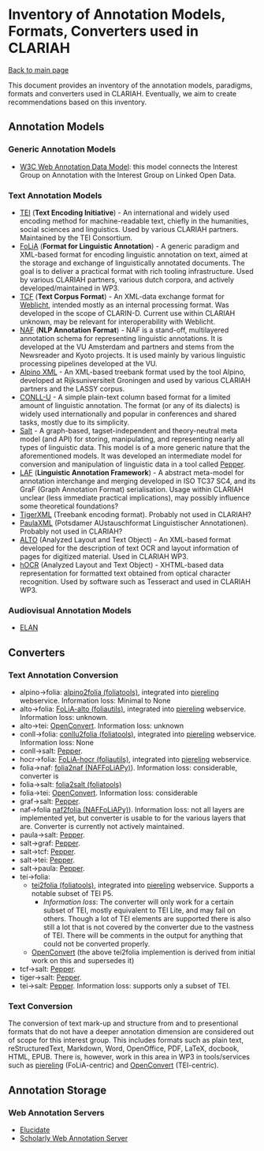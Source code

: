 # Inventory of Annotation Models, Formats, Converters used in CLARIAH

[Back to main page](./README.md)

This document provides an inventory of the annotation models, paradigms, formats and converters used in CLARIAH. Eventually, we aim to create recommendations based on this inventory.

## Annotation Models

### Generic Annotation Models

- [W3C Web Annotation Data Model](https://www.w3.org/TR/annotation-model/): this model connects the Interest Group on Annotation with the Interest Group on Linked Open Data.

### Text Annotation Models

- [TEI](https://tei-c.org) (**Text Encoding Initiative**) -  An international and widely used encoding method for
    machine-readable text, chiefly in the humanities, social sciences and linguistics. Used by various CLARIAH partners.
    Maintained by the TEI Consortium.
- [FoLiA](https://proycon.github.io/folia/) (**Format for Linguistic Annotation**) - A generic paradigm and XML-based format for encoding linguistic annotation on text, aimed at the storage and exchange of linguistically annotated documents. The goal is to deliver a practical format with rich tooling infrastructure. Used by various CLARIAH partners, various dutch corpora, and actively developed/maintained in WP3.
- [TCF](https://weblicht.sfs.uni-tuebingen.de/weblichtwiki/index.php/The_TCF_Format) (**Text Corpus Format**) - An XML-data
    exchange format for [Weblicht](https://weblicht.sfs.uni-tuebingen.de/), intended mostly as an internal processing format. Was developed in the scope of CLARIN-D. Current use within CLARIAH unknown, may be relevant for interoperability with Weblicht.
- [NAF](https://github.com/newsreader/NAF) (**NLP Annotation Format**) -  NAF is a stand-off, multilayered annotation schema for representing linguistic annotations. It is developed at the VU Amsterdam and partners and stems from the Newsreader and Kyoto projects. It is used mainly by various linguistic processing pipelines developed at the VU.
- [Alpino XML](https://www.let.rug.nl/~vannoord/trees/) - An XML-based treebank format used by the tool Alpino, developed at Rijksuniversiteit Groningen and
    used by various CLARIAH partners and the LASSY corpus.
- [CONLL-U](https://universaldependencies.org/format.html) - A simple plain-text column based format for a limited
    amount of linguistic annotation. The format (or any of its dialects) is widely used internationally and popular in conferences and shared tasks, mostly due to its simplicity.
- [Salt](https://corpus-tools.org/salt/) - A graph-based, tagset-independent and theory-neutral meta model (and API) for storing, manipulating, and representing nearly all types of linguistic data. This model is of a more generic nature that the aforementioned models. It was developed an intermediate model for conversion and manipulation of linguistic data in a tool called [Pepper](https://corpus-tools.org/pepper/).
- [LAF](https://www.cs.vassar.edu/~ide/papers/ide-romary-clergerie.pdf) (**Linguistic Annotation Framework**) -  A abstract meta-model for annotation interchange and merging developed in ISO TC37
    SC4, and its GraF (Graph Annotation Format) serialisation. Usage within CLARIAH unclear (less immediate practical
    implications), may possibly influence some theoretical foundations?
- [TigerXML](https://www.ims.uni-stuttgart.de/documents/ressourcen/werkzeuge/tigersearch/doc/html/TigerXML.html) (Treebank encoding format). Probably not used in CLARIAH?
- [PaulaXML](https://github.com/korpling/paula-xml) (Potsdamer AUstauschformat Linguistischer Annotationen). Probably not used in CLARIAH?
- [ALTO](https://www.loc.gov/standards/alto/) (Analyzed Layout and Text Object) - An XML-based format developed for the description of text OCR and layout information of pages for digitized material. Used in CLARIAH WP3.
- [hOCR](http://kba.cloud/hocr-spec/1.2/) (Analyzed Layout and Text Object) - XHTML-based data representation for formatted text obtained from optical character recognition. Used by software such as Tesseract and used in CLARIAH WP3.

### Audiovisual Annotation Models

- [ELAN](https://archive.mpi.nl/tla/elan)

## Converters

### Text Annotation Conversion

- alpino→folia: [alpino2folia (foliatools)](https://github.com/proycon/foliatools), integrated into [piereling](https://github.com/proycon/piereling) webservice. Information loss: Minimal to None
- alto→folia: [FoLiA-alto (foliautils)](https://github.com/LanguageMachines/foliautils), integrated into [piereling](https://github.com/proycon/piereling) webservice. Information loss: unknown.
- alto→tei: [OpenConvert](https://github.com/INL/OpenConvert). Information loss: unknown
- conll→folia: [conllu2folia (foliatools)](https://github.com/proycon/foliatools), integrated into [piereling](https://github.com/proycon/piereling) webservice. Information loss: None
- conll→salt: [Pepper](https://corpus-tools.org/pepper/).
- hocr→folia: [FoLiA-hocr (foliautils)](https://github.com/LanguageMachines/foliautils), integrated into [piereling](https://github.com/proycon/piereling) webservice.
- folia→naf: [folia2naf (NAFFoLiAPy)](https://github.com/cltl/NaFFoLiAPy)). Information loss: considerable, converter is
- folia→salt: [folia2salt (foliatools)](https://github.com/proycon/foliatools)
- folia→tei: [OpenConvert](https://github.com/INL/OpenConvert). Information loss: considerable
- graf→salt: [Pepper](https://corpus-tools.org/pepper/).
- naf→folia [naf2folia (NAFFoLiAPy)](https://github.com/cltl/NaFFoLiAPy)). Information loss: not all layers are
    implemented yet, but converter is usable to for the various layers that are. Converter is currently not actively
    maintained.
- paula→salt: [Pepper](https://corpus-tools.org/pepper/).
- salt→graf: [Pepper](https://corpus-tools.org/pepper/).
- salt→tcf: [Pepper](https://corpus-tools.org/pepper/).
- salt→tei: [Pepper](https://corpus-tools.org/pepper/).
- salt→paula: [Pepper](https://corpus-tools.org/pepper/).
- tei→folia:
    * [tei2folia (foliatools)](https://github.com/proycon/foliatools), integrated into [piereling](https://github.com/proycon/piereling) webservice. Supports a notable subset of TEI P5.
        * *Information loss*: The converter will only work for a certain subset of TEI, mostly equivalent to TEI Lite, and may fail on others. Though a lot of TEI elements are supported there is also still a lot that is not covered by the converter due to the vastness of TEI. There will be comments in the output for anything that could not be converted properly.
    * [OpenConvert](https://github.com/INL/OpenConvert) (the above tei2folia implemention is derived from initial work on this and supersedes it)
- tcf→salt: [Pepper](https://corpus-tools.org/pepper/).
- tiger→salt: [Pepper](https://corpus-tools.org/pepper/).
- tei→salt: [Pepper](https://corpus-tools.org/pepper/). Information loss: supports only a subset of TEI.

### Text Conversion

The conversion of text mark-up and structure from and to presentional formats that do not have a deeper annotation
dimension are considered out of scope for this interest group. This includes formats such as plain text, reStructuredText,
Markdown, Word, OpenOffice, PDF, LaTeX, docbook, HTML, EPUB. There is, however, work in this area in WP3 in tools/services
such as [piereling](https://github.com/proycon/piereling) (FoLiA-centric) and [OpenConvert](https://github.com/INL/OpenConvert) (TEI-centric).

## Annotation Storage

### Web Annotation Servers

- [Elucidate](https://github.com/dlcs/elucidate-server)
- [Scholarly Web Annotation Server](https://github.com/CLARIAH/scholarly-web-annotation-server)


